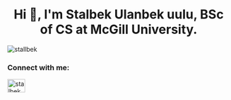 <h1 align="center">Hi 👋, I'm Stalbek Ulanbek uulu, BSc of CS at McGill University.</h1>

<p align="left"> <img src="https://komarev.com/ghpvc/?username=stallbek&label=Profile%20views&color=0e75b6&style=flat" alt="stallbek" /> </p>

<h3 align="left">Connect with me:</h3>
<p align="left">
<a href="https://linkedin.com/in/stalbek-ulanbek-uulu/" target="blank"><img align="center" src="https://raw.githubusercontent.com/rahuldkjain/github-profile-readme-generator/master/src/images/icons/Social/linked-in-alt.svg" alt="stalbek ulanbek uulu" height="30" width="40" /></a>
</p>
